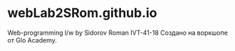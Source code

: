 # webLab2SRom.github.io
Web-programming l/w by Sidorov Roman IVT-41-18
Создано на воркшопе от Glo Academy.
